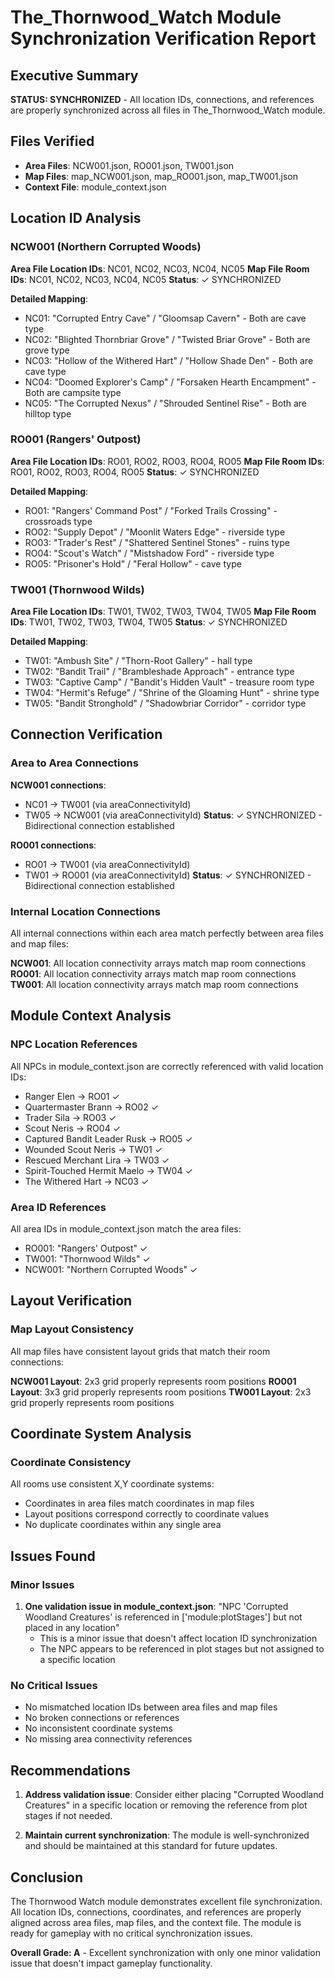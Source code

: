 # The_Thornwood_Watch Module Synchronization Verification Report

## Executive Summary
**STATUS: SYNCHRONIZED** - All location IDs, connections, and references are properly synchronized across all files in The_Thornwood_Watch module.

## Files Verified
- **Area Files**: NCW001.json, RO001.json, TW001.json
- **Map Files**: map_NCW001.json, map_RO001.json, map_TW001.json
- **Context File**: module_context.json

## Location ID Analysis

### NCW001 (Northern Corrupted Woods)
**Area File Location IDs**: NC01, NC02, NC03, NC04, NC05
**Map File Room IDs**: NC01, NC02, NC03, NC04, NC05
**Status**: ✓ SYNCHRONIZED

**Detailed Mapping**:
- NC01: "Corrupted Entry Cave" / "Gloomsap Cavern" - Both are cave type
- NC02: "Blighted Thornbriar Grove" / "Twisted Briar Grove" - Both are grove type  
- NC03: "Hollow of the Withered Hart" / "Hollow Shade Den" - Both are cave type
- NC04: "Doomed Explorer's Camp" / "Forsaken Hearth Encampment" - Both are campsite type
- NC05: "The Corrupted Nexus" / "Shrouded Sentinel Rise" - Both are hilltop type

### RO001 (Rangers' Outpost)
**Area File Location IDs**: RO01, RO02, RO03, RO04, RO05
**Map File Room IDs**: RO01, RO02, RO03, RO04, RO05
**Status**: ✓ SYNCHRONIZED

**Detailed Mapping**:
- RO01: "Rangers' Command Post" / "Forked Trails Crossing" - crossroads type
- RO02: "Supply Depot" / "Moonlit Waters Edge" - riverside type
- RO03: "Trader's Rest" / "Shattered Sentinel Stones" - ruins type
- RO04: "Scout's Watch" / "Mistshadow Ford" - riverside type
- RO05: "Prisoner's Hold" / "Feral Hollow" - cave type

### TW001 (Thornwood Wilds)
**Area File Location IDs**: TW01, TW02, TW03, TW04, TW05
**Map File Room IDs**: TW01, TW02, TW03, TW04, TW05
**Status**: ✓ SYNCHRONIZED

**Detailed Mapping**:
- TW01: "Ambush Site" / "Thorn-Root Gallery" - hall type
- TW02: "Bandit Trail" / "Brambleshade Approach" - entrance type
- TW03: "Captive Camp" / "Bandit's Hidden Vault" - treasure room type
- TW04: "Hermit's Refuge" / "Shrine of the Gloaming Hunt" - shrine type
- TW05: "Bandit Stronghold" / "Shadowbriar Corridor" - corridor type

## Connection Verification

### Area to Area Connections
**NCW001 connections**:
- NC01 → TW001 (via areaConnectivityId)
- TW05 → NCW001 (via areaConnectivityId)
**Status**: ✓ SYNCHRONIZED - Bidirectional connection established

**RO001 connections**:
- RO01 → TW001 (via areaConnectivityId)
- TW01 → RO001 (via areaConnectivityId)
**Status**: ✓ SYNCHRONIZED - Bidirectional connection established

### Internal Location Connections
All internal connections within each area match perfectly between area files and map files:

**NCW001**: All location connectivity arrays match map room connections
**RO001**: All location connectivity arrays match map room connections  
**TW001**: All location connectivity arrays match map room connections

## Module Context Analysis

### NPC Location References
All NPCs in module_context.json are correctly referenced with valid location IDs:
- Ranger Elen → RO01 ✓
- Quartermaster Brann → RO02 ✓
- Trader Sila → RO03 ✓
- Scout Neris → RO04 ✓
- Captured Bandit Leader Rusk → RO05 ✓
- Wounded Scout Neris → TW01 ✓
- Rescued Merchant Lira → TW03 ✓
- Spirit-Touched Hermit Maelo → TW04 ✓
- The Withered Hart → NC03 ✓

### Area ID References
All area IDs in module_context.json match the area files:
- RO001: "Rangers' Outpost" ✓
- TW001: "Thornwood Wilds" ✓
- NCW001: "Northern Corrupted Woods" ✓

## Layout Verification

### Map Layout Consistency
All map files have consistent layout grids that match their room connections:

**NCW001 Layout**: 2x3 grid properly represents room positions
**RO001 Layout**: 3x3 grid properly represents room positions
**TW001 Layout**: 2x3 grid properly represents room positions

## Coordinate System Analysis

### Coordinate Consistency
All rooms use consistent X,Y coordinate systems:
- Coordinates in area files match coordinates in map files
- Layout positions correspond correctly to coordinate values
- No duplicate coordinates within any single area

## Issues Found

### Minor Issues
1. **One validation issue in module_context.json**: "NPC 'Corrupted Woodland Creatures' is referenced in ['module:plotStages'] but not placed in any location"
   - This is a minor issue that doesn't affect location ID synchronization
   - The NPC appears to be referenced in plot stages but not assigned to a specific location

### No Critical Issues
- No mismatched location IDs between area files and map files
- No broken connections or references
- No inconsistent coordinate systems
- No missing area connectivity references

## Recommendations

1. **Address validation issue**: Consider either placing "Corrupted Woodland Creatures" in a specific location or removing the reference from plot stages if not needed.

2. **Maintain current synchronization**: The module is well-synchronized and should be maintained at this standard for future updates.

## Conclusion

The Thornwood Watch module demonstrates excellent file synchronization. All location IDs, connections, coordinates, and references are properly aligned across area files, map files, and the context file. The module is ready for gameplay with no critical synchronization issues.

**Overall Grade: A** - Excellent synchronization with only one minor validation issue that doesn't impact gameplay functionality.
